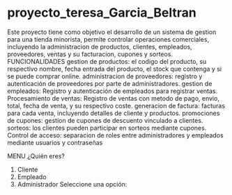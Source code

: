 # proyecto_teresa_Garcia_Beltran
Este proyecto tiene como objetivo el desarrollo de un sistema de gestion para una tienda minorista, permite controlar operaciones comerciales, incluyendo la administracion de productos, clientes, empleados, proveedores, ventas y su facturacion, cupones y sorteos.
FUNCIONALIDADES
gestion de productos: el codigo del producto, su respectivo nombre, fecha entrada del producto, el stock que contenga y si se puede comprar online.
administracion de proveedores: registro y autenticación de proveedores por parte de administradores.
gestion de empleados: Registro y autenticación de empleados para registrar ventas.
Procesamiento de ventas: Registro de ventas con metodo de pago, envio, total, fecha de venta, y su respectivo coste.
generacion de factura: facturas para cada venta, incluyendo detalles de cliente y productos.
promociones de cupones: gestion de cupones de descuento vinculado a clientes.
sorteos: los clientes pueden participar en sorteos mediante cupones.
Control de acceso: separacion de roles entre administradores y empleados mediante usuarios y contraseñas

MENU
¿Quién eres?
1. Cliente
2. Empleado
3. Administrador
Seleccione una opción:
